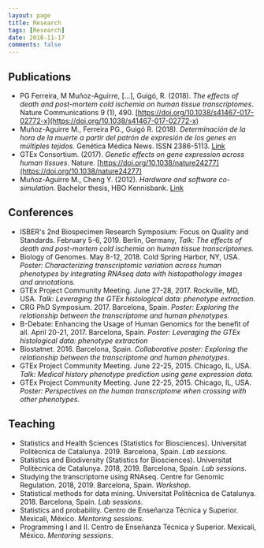 ```yaml
---
layout: page
title: Research
tags: [Research]
date: 2018-11-17
comments: false
---
```


## Publications

* PG Ferreira, M Muñoz-Aguirre, [...], Guigó, R. (2018). *The effects of death and post-mortem cold ischemia on human tissue transcriptomes*. Nature Communications 9 (1), 490. [https://doi.org/10.1038/s41467-017-02772-x](https://doi.org/10.1038/s41467-017-02772-x)
* Muñoz-Aguirre M., Ferreira PG., Guigó R. (2018). *Determinación de la hora de la muerte a partir del patrón de expresión de los genes en múltiples tejidos.* Genética Médica News. ISSN 2386-5113. [Link](https://revistageneticamedica.com/2018/07/18/post-mortem-expresion/)
* GTEx Consortium. (2017). *Genetic effects on gene expression across human tissues*. Nature. [https://doi.org/10.1038/nature24277](https://doi.org/10.1038/nature24277)
* Muñoz-Aguirre M., Cheng Y. (2012). *Hardware and software co-simulation*. Bachelor thesis, HBO Kennisbank. [Link](https://www.hbo-kennisbank.nl/resolve/zeelandhogeschool/eyJoIjogImIzMTRlYzAzMzQ3ZGNkZjBiMGNmZThiOGMzZDA3ZmJmNjA4ODIwY2M2NDJmNmRhM2VkZjIzMzRiYWQyNjVkNmUiLCAidSI6ICJodHRwczovL3N1cmZzaGFyZWtpdC5ubC9kbC9oei85Y2E3YzI1My1lNjlhLTQ3YmEtOWJjMC1jNGJkYzc1MWViMGEvMDY1MTdkYmYtN2Q2Yi00YzE1LWJkMjQtM2UzMzUxMjU4ZWVjIn0=)

## Conferences

* ISBER's 2nd Biospecimen Research Symposium: Focus on Quality and Standards. February 5-6, 2019. Berlin, Germany, *Talk: The effects of death and post-mortem cold ischemia on human tissue transcriptomes.*
* Biology of Genomes. May 8-12, 2018. Cold Spring Harbor, NY, USA. *Poster: Characterizing transcriptomic variation across human phenotypes by integrating RNAseq data with histopathology images and annotations.*
* GTEx Project Community Meeting. June 27-28, 2017. Rockville, MD, USA. *Talk: Leveraging the GTEx histological data: phenotype extraction.*
* CRG PhD Symposium. 2017. Barcelona, Spain. *Poster: Exploring the relationship between the transcriptome and human phenotypes.*
* B-Debate: Enhancing the Usage of Human Genomics for the benefit of all. April 20-21, 2017. Barcelona, Spain. *Poster: Leveraging the GTEx histological data: phenotype extraction*
* Biostatnet. 2016. Barcelona, Spain. *Collaborative poster: Exploring the relationship between the transcriptome and human phenotypes*.
* GTEx Project Community Meeting. June 22-25, 2015. Chicago, IL, USA. *Talk: Medical history phenotype prediction using gene expression data.*
* GTEx Project Community Meeting. June 22-25, 2015. Chicago, IL, USA. *Poster: Perspectives on the human transcriptome when crossing with other phenotypes.*

## Teaching

* Statistics and Health Sciences (Statistics for Biosciences). Universitat Politècnica de Catalunya. 2019. Barcelona, Spain. *Lab sessions*.
* Statistics and Biodiversity (Statistics for Biosciences). Universitat Politècnica de Catalunya. 2018, 2019. Barcelona, Spain. *Lab sessions*.
* Studying the transcriptome using RNAseq. Centre for Genomic Regulation. 2018, 2019. Barcelona, Spain. *Workshop*.
* Statistical methods for data mining. Universitat Politècnica de Catalunya. 2018. Barcelona, Spain. *Lab sessions*.
* Statistics and probability. Centro de Enseñanza Técnica y Superior. Mexicali, México. *Mentoring sessions*.
* Programming I and II. Centro de Enseñanza Técnica y Superior. Mexicali, México. *Mentoring sessions*.
